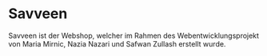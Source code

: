 # Savveen
Savveen ist der Webshop, welcher im Rahmen des Webentwicklungsprojekt von Maria Mirnic, Nazia Nazari und Safwan Zullash erstellt wurde.
